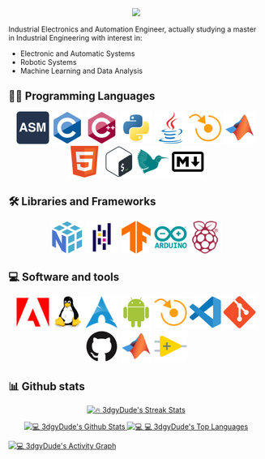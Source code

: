 <!-- DenverCoder1 Typing SVG -->
<p align="center">
  <a href="https://github.com/DenverCoder1/readme-typing-svg">
    <img src="https://readme-typing-svg.herokuapp.com?font=Playfair+Display&color=%23035080&size=40&vCenter=true&width=750&lines=Welcome+to+my+profile%2C+I'm+Jesus;An+Electronics+and+Automation+Engineer;Nice+to+meet+you!">
  </a>
</p>

Industrial Electronics and Automation Engineer, actually studying a master in Industrial Engineering with interest in:

- Electronic and Automatic Systems
- Robotic Systems
- Machine Learning and Data Analysis

## 👨‍💻 Programming Languages 

<!-- https://hackr.io/es/tutorials/learn-assembly-language Assembly icon -->
<!-- https://devicon.dev/ All other icons -->
<p align="center">
  <a> <img title="Assembly" src="https://github.com/3dgyDude/3dgyDude/blob/main/images/logo-assembly-language.svg?raw=true" height=64px></a>
  <a> <img title="C" src="https://github.com/3dgyDude/3dgyDude/blob/main/images/c-original.svg?raw=true" height=64px></a>
  <a> <img title="C++" src="https://github.com/3dgyDude/3dgyDude/blob/main/images/cplusplus-original.svg?raw=true" height=64px></a>
  <a> <img title="Python" src="https://github.com/3dgyDude/3dgyDude/blob/main/images/python-original.svg?raw=true" height=64px></a>
  <a> <img title="Java" src="https://github.com/3dgyDude/3dgyDude/blob/main/images/java-original.svg?raw=true" height=64px></a>
  <a> <img title="ABB Rapid" src="https://github.com/3dgyDude/3dgyDude/blob/main/images/abbrobotstudio-colored.svg?raw=true" height=64px></a>
  <a> <img title="MatLab" src="https://github.com/3dgyDude/3dgyDude/blob/main/images/matlab-original.svg?raw=true" height=64px></a>
  <a> <img title="HTML" src="https://github.com/3dgyDude/3dgyDude/blob/main/images/html5-original.svg?raw=true" height=64px></a>
  <a> <img title="Bash" src="https://github.com/3dgyDude/3dgyDude/blob/main/images/bash-original.svg?raw=true" height=64px></a>
  <a> <img title="LaTeX" src="https://github.com/3dgyDude/3dgyDude/blob/main/images/latex.svg?raw=true" height=64px></a>
  <a> <img title="Markdown" src="https://github.com/3dgyDude/3dgyDude/blob/main/images/markdown-original.svg?raw=true" height=64px></a>
</p>
  
## 🛠️ Libraries and Frameworks

<p align="center">
  <a> <img title="Numpy" src="https://github.com/3dgyDude/3dgyDude/blob/main/images/numpy-original.svg?raw=true" height=64px></a>
  <a> <img title="Pandas" src="https://github.com/3dgyDude/3dgyDude/blob/main/images/pandas-original.svg?raw=true" height=64px></a>
  <a> <img title="TensorFlow" src="https://github.com/3dgyDude/3dgyDude/blob/main/images/tensorflow-original.svg?raw=true" height=64px></a>
  <a> <img title="Arduino" src="https://github.com/3dgyDude/3dgyDude/blob/main/images/arduino-original-wordmark.svg?raw=true" height=64px></a>
  <a> <img title="Raspberry Pi" src="https://github.com/3dgyDude/3dgyDude/blob/main/images/raspberrypi-colored.svg?raw=true" height=64px></a>
</p> 

## 💻 Software and tools
 
<!-- https://commons.wikimedia.org/wiki/File:Archlinux-icon-crystal-64.svg Arch Linux icon -->
<!-- https://simpleicons.org/ ABB RobotStudio, Adobe -->
<!-- https://devicon.dev/ All other icons --> 
<p align="center">
  <a> <img title="Adobe" src="https://github.com/3dgyDude/3dgyDude/blob/main/images/adobe-colored.svg?raw=true" height=64px></a>
  <a> <img title="Linux" src="https://github.com/3dgyDude/3dgyDude/blob/main/images/linux-original.svg?raw=true" height=64px></a>
  <a> <img title="Arch Linux" src="https://github.com/3dgyDude/3dgyDude/blob/main/images/Archlinux-icon-crystal-64.svg?raw=true" height=64px></a>
  <a> <img title="Android" src="https://github.com/3dgyDude/3dgyDude/blob/main/images/android-plain.svg?raw=true" height=64px></a>
  <a> <img title="ABB Rapid" src="https://github.com/3dgyDude/3dgyDude/blob/main/images/abbrobotstudio-colored.svg?raw=true" height=64px></a>
  <a> <img title="VS-Code" src="https://github.com/3dgyDude/3dgyDude/blob/main/images/vscode-original.svg?raw=true" height=64px></a>
  <a> <img title="Git" src="https://github.com/3dgyDude/3dgyDude/blob/main/images/git-original.svg?raw=true" height=64px></a>
  <a> <img title="Github" src="https://github.com/3dgyDude/3dgyDude/blob/main/images/github-original.svg?raw=true" height=64px></a>
  <a> <img title="MatLab" src="https://github.com/3dgyDude/3dgyDude/blob/main/images/matlab-original.svg?raw=true" height=64px></a>
  <a> <img title="Labview" src="https://github.com/3dgyDude/3dgyDude/blob/main/images/labview-original.svg?raw=true" height=64px></a>
</p> 
  
## 📊 Github stats

<!-- DenverCoder1 Github readme streak stats -->
<p align="center">
  <a href="https://github.com/DenverCoder1/github-readme-streak-stats">
    <img title="🔥 3dgyDude's Streak Stats" alt="🔥 3dgyDude's Streak Stats" src="https://github-readme-streak-stats.herokuapp.com?user=3dgyDude&theme=nightowl&hide_border=true&date_format=j%20M%5B%20Y%5D" height="175px">
  </a>
</p>

<p align="center">
  <a href="https://github.com/DenverCoder1/github-readme-streak-stats">
    <img title="💻 3dgyDude's Github Stats" alt="💻 3dgyDude's Github Stats" src="https://denvercoder1-github-readme-stats.vercel.app/api/?username=3dgyDude&show_icons=true&count_private=true&theme=react&hide_border=true&bg_color=011627&title_color=c792ea&icon_color=7fdbca&text_color=ffeb95&count_private=true&include_all_commits=true" height="175px"/>
  </a>
  <a href="https://github.com/DenverCoder1/github-readme-streak-stats">
    <img title="💻 3dgyDude's Top Languages" alt="💻 💻 3dgyDude's Top Languages" src="https://github-readme-stats.vercel.app/api/top-langs/?username=3dgyDude&langs_count=5&layout=compact&theme=react&hide_border=true&bg_color=011627&title_color=c792ea&icon_color=7fdbca&text_color=ffeb95&card_width=300" height="175px"/>
  </a>
</p>
  
<a href="https://github.com/ashutosh00710/github-readme-activity-graph"><img title="💻 3dgyDude's Activity Graph" alt="💻 3dgyDude's Activity Graph" src="https://denvercoder1-activity-graph.herokuapp.com/graph/?username=3dgyDude&bg_color=011627&color=c792ea&line=584c7d&point=7fdbca&hide_border=true" /></a>
